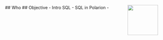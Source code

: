 <img style="float:right;" width=100 src="https://www.ptse.nl/ptse-logo.png" align="right">
## Who
## Objective
 - Intro SQL
 - SQL in Polarion
 - 

<!--stackedit_data:
eyJoaXN0b3J5IjpbMzk3ODI1NjhdfQ==
-->
